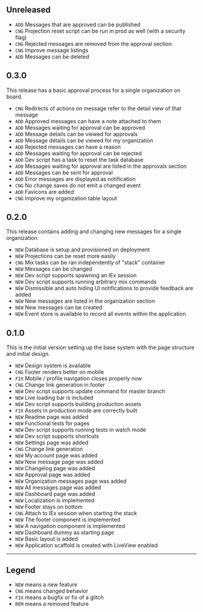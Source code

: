 ## Unreleased

- `ADD` Messages that are approved can be published
- `CNG` Projection reset script can be run in prod as well (with a security flag)
- `CNG` Rejected messages are removed from the approval section
- `CNG` Improve message listings
- `ADD` Messages can be deleted

## 0.3.0

This release has a basic approval process for a single organization on board.

- `CNG` Redirects of actions on message refer to the detail view of that message
- `ADD` Approved messages can have a note attached to them
- `ADD` Messages waiting for approval can be approved
- `ADD` Message details can be viewed for approvals
- `ADD` Message details can be viewed for my organization
- `ADD` Rejected messages can have a reason
- `ADD` Messages waiting for approval can be rejected
- `ADD` Dev script has a task to reset the task database
- `ADD` Messages waiting for approval are listed in the approvals section
- `ADD` Messages can be sent for approval
- `ADD` Error messages are displayed as notification
- `CNG` No change saves do not emit a changed event
- `ADD` Favicons are added
- `CNG` Improve my organization table layout

## 0.2.0

This release contains adding and changing new messages for a single organization.

- `NEW` Database is setup and provisioned on deployment
- `NEW` Projections can be reset more easily
- `CNG` Mix tasks can be ran independently of "stack" container
- `NEW` Messages can be changed
- `NEW` Dev script supports spawning an IEx session
- `NEW` Dev script supports running arbitrary mix commands
- `NEW` Dismissible and auto hiding UI notifications to provide feedback are added
- `NEW` New messages are listed in the organization section
- `NEW` New messages can be created
- `NEW` Event store is available to record all events within the application

## 0.1.0

This is the initial version setting up the base system with the page structure and initial design.

- `NEW` Design system is available
- `CNG` Footer renders better on mobile
- `FIX` Mobile / profile navigation closes properly now
- `CNG` Change link generation in footer
- `NEW` Dev script supports update command for master branch
- `NEW` Live loading bar is included
- `NEW` Dev script supports building production assets
- `FIX` Assets in production mode are correctly built
- `NEW` Readme page was added
- `NEW` Functional tests for pages
- `NEW` Dev script supports running tests in watch mode
- `NEW` Dev script supports shortcuts
- `NEW` Settings page was added
- `CNG` Change link generation
- `NEW` My account page was added
- `NEW` New message page was added
- `NEW` Changelog page was added
- `NEW` Approval page was added
- `NEW` Organization messages page was added
- `NEW` All messages page was added
- `NEW` Dashboard page was added
- `NEW` Localization is implemented
- `NEW` Footer stays on bottom
- `CNG` Attach to IEx session when starting the stack
- `NEW` The footer component is implemented
- `NEW` A navigation component is implemented
- `NEW` Dashboard dummy as starting page
- `NEW` Basic layout is added
- `NEW` Application scaffold is created with LiveView enabled

---

## Legend

- `NEW` means a new feature
- `CNG` means changed behavior
- `FIX` means a bugfix or fix of a glitch
- `REM` means a removed feature

